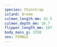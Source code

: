 ```yaml
---
species: Chinstrap
island: Dream
culmen_length_mm: 42.5
culmen_depth_mm: 16.7
flipper_length_mm: 187
body_mass_g: 3350
sex: FEMALE
---
```

